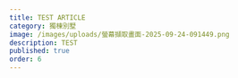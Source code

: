```yaml
---
title: TEST ARTICLE
category: 獨棟別墅
image: /images/uploads/螢幕擷取畫面-2025-09-24-091449.png
description: TEST
published: true
order: 6
---
```


